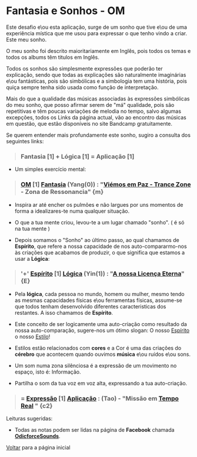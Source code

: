 # Fantasia e Sonhos - OM

Este desafio e\ou esta aplicação, surge de um sonho que tive e\ou de uma experiência mística que me usou para expressar o que tenho vindo a criar. Este meu sonho.

O meu sonho foi descrito maioritariamente em Inglês, pois todos os temas e todos os albums têm titulos em Inglês.

Todos os sonhos são simplesmente expressões que poderão ter explicação, sendo que todas as explicações são naturalmente imaginárias e\ou fantásticas, pois são simbólicas e a simbologia tem uma história, pois quiça sempre tenha sido usada como função de interpretação.

Mais do que a qualidade das músicas associadas às expressões simbólicas do meu sonho, que posso afirmar serem de "má" qualidade, pois são repetitivas e têm poucas variações de melodia no tempo, salvo algumas excepções,
todos os Links da página actual, vão ao encontro das músicas em questão, que estão disponíveis no site Bandcamp gratuitamente.

Se querem entender mais profundamente este sonho, sugiro a consulta dos seguintes links:

> ### <b>Fantasia</b> [1] + <b>Lógica</b> [1] = <b>Aplicação</b> [1]

- Um simples exercício mental:

> ### [OM](https://www.odicforcesounds.com/#/three/you/tell/me) [1] [Fantasia](https://www.odicforcesounds.com/#/fire) (**Yang**(0)) : "[Viémos em Paz - Trance Zone](https://www.odicforcesounds.com/#/we/came/in/peace) - Zona de Ressonancia" {**m**}

- Inspira ar até encher os pulmões e não largues por uns momentos de forma a idealizares-te numa qualquer situação.

- O que a tua mente criou, levou-te a um lugar chamado "sonho". ( é só na tua mente )
- Depois somamos o "Sonho" ao último passo, ao qual chamamos de <b>Espírito</b>, que refere a nossa capacidade de nos auto-compararmo-nos às criações que acabamos de produzir, o que significa que estamos a usar a <b>Lógica</b>:


> ### '+' [Espírito](https://www.odicforcesounds.com/#/secret/responsability/exposed) [1] [Lógica](./https://www.odicforcesounds.com/#/hacking/into/the/error/festival/patch) (**Yin**(1)) : "[A nossa Licença Eterna](https://www.odicforcesounds.com/#/license)" {**E**}

- Pela <b>lógica</b>, cada pessoa no mundo, homem ou mulher, mesmo tendo as mesmas capacidades físicas e\ou ferramentas físicas, assume-se que todos tenham desenvolvido diferentes caracteristicas dos restantes. A isso chamamos de <b>Espírito</b>.

- Este conceito de ser logicamente uma auto-criação como resultado da nossa auto-comparação, sugere-nos um ótimo slogan: O nosso [Espírito](https://www.odicforcesounds.com/#/respect/spiritual/life) o nosso [Estilo](https://www.odicforcesounds.com/#/my/style)!

- Estilos estão relacionados com <b>cores</b> e a Cor é uma das criações do <b>cérebro</b> que acontecem quando ouvimos <b>música</b> e\ou ruídos e\ou sons.

- Um som numa zona silênciosa é a expressão de um movimento no espaço, isto é: Informação.

- Partilha o som da tua voz em voz alta, expressando a tua auto-criação.

> ### = [Expressão](https://www.odicforcesounds.com/#/expression) [1] [Aplicação](./APP.md) : (Tao) - "Missão em [Tempo Real](https://www.odicforcesounds.com/#/tao) " {c2}

Leituras sugeridas:

- Todas as notas podem ser lidas na página de <b>Facebook</b> chamada <b>[OdicforceSounds](https://www.facebook.com/odicforcesounds/)</b>.

[Voltar](./README.md) para a página inicial
